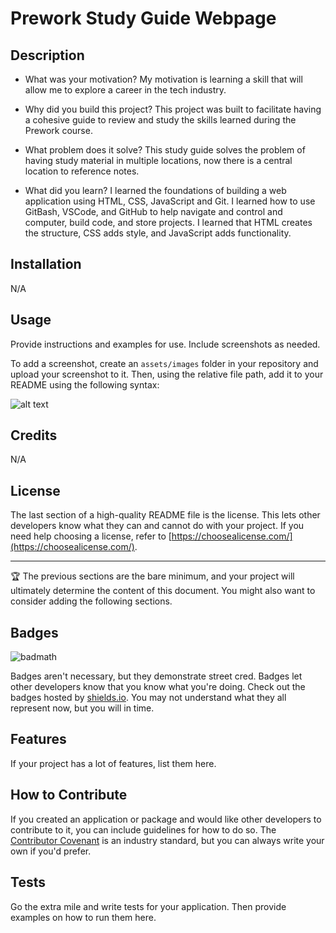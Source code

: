 # Prework Study Guide Webpage

## Description

- What was your motivation?
My motivation is learning a skill that will allow me to explore a career in the tech industry.

- Why did you build this project? 
This project was built to facilitate having a cohesive guide to review and study the skills learned during the Prework course.

- What problem does it solve?
This study guide solves the problem of having study material in multiple locations, now there is a central location to reference notes.

- What did you learn?
I learned the foundations of building a web application using HTML, CSS, JavaScript and Git. 
I learned how to use GitBash, VSCode, and GitHub to help navigate and control and computer, build code, and store projects.
I learned that HTML creates the structure, CSS adds style, and JavaScript adds functionality.

## Installation

N/A

## Usage

Provide instructions and examples for use. Include screenshots as needed.

To add a screenshot, create an `assets/images` folder in your repository and upload your screenshot to it. Then, using the relative file path, add it to your README using the following syntax:

![alt text](assets/images/screenshot.png)

## Credits

N/A

## License

The last section of a high-quality README file is the license. This lets other developers know what they can and cannot do with your project. If you need help choosing a license, refer to [https://choosealicense.com/](https://choosealicense.com/).

---

🏆 The previous sections are the bare minimum, and your project will ultimately determine the content of this document. You might also want to consider adding the following sections.

## Badges

![badmath](https://img.shields.io/github/languages/top/nielsenjared/badmath)

Badges aren't necessary, but they demonstrate street cred. Badges let other developers know that you know what you're doing. Check out the badges hosted by [shields.io](https://shields.io/). You may not understand what they all represent now, but you will in time.

## Features

If your project has a lot of features, list them here.

## How to Contribute

If you created an application or package and would like other developers to contribute to it, you can include guidelines for how to do so. The [Contributor Covenant](https://www.contributor-covenant.org/) is an industry standard, but you can always write your own if you'd prefer.

## Tests

Go the extra mile and write tests for your application. Then provide examples on how to run them here.
